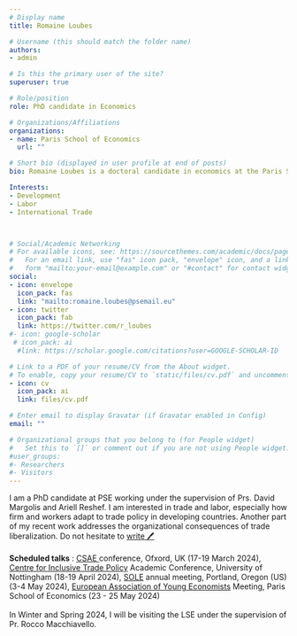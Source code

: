 ```yaml
---
# Display name
title: Romaine Loubes

# Username (this should match the folder name)
authors:
- admin

# Is this the primary user of the site?
superuser: true

# Role/position
role: PhD candidate in Economics

# Organizations/Affiliations
organizations:
- name: Paris School of Economics
  url: ""

# Short bio (displayed in user profile at end of posts)
bio: Romaine Loubes is a doctoral candidate in economics at the Paris School of Economics, working in trade, labor and development. 

Interests:
- Development 
- Labor 
- International Trade



# Social/Academic Networking
# For available icons, see: https://sourcethemes.com/academic/docs/page-builder/#icons
#   For an email link, use "fas" icon pack, "envelope" icon, and a link in the
#   form "mailto:your-email@example.com" or "#contact" for contact widget.
social:
- icon: envelope
  icon_pack: fas
  link: "mailto:romaine.loubes@psemail.eu"
- icon: twitter
  icon_pack: fab
  link: https://twitter.com/r_loubes
#- icon: google-scholar
 # icon_pack: ai
  #link: https://scholar.google.com/citations?user=GOOGLE-SCHOLAR-ID

# Link to a PDF of your resume/CV from the About widget.
# To enable, copy your resume/CV to `static/files/cv.pdf` and uncomment the lines below.
- icon: cv
  icon_pack: ai
  link: files/cv.pdf

# Enter email to display Gravatar (if Gravatar enabled in Config)
email: ""

# Organizational groups that you belong to (for People widget)
#   Set this to `[]` or comment out if you are not using People widget.
#user_groups:
#- Researchers
#- Visitors
---
```


I am a PhD candidate at PSE working under the supervision of Prs. David Margolis and Ariell Reshef. I am interested in trade and labor, especially how firm and workers adapt to trade policy in developing countries. Another part of my recent work addresses the organizational consequences of trade liberalization. Do not hesitate to <a href = mailto:romaine.loubes@psemail.eu></u>write :pen:</a></u> <br> <br>
**Scheduled talks** : <a href = https://www.csae.ox.ac.uk/ ></u> CSAE </a></u>conference, Ofxord, UK (17-19 March 2024), <a href= https://citp.ac.uk/academic-conference ></u> Centre for Inclusive Trade Policy</a></u> Academic Conference, University of Nottingham (18-19 April 2024), <a href = https://www.sole-jole.org/upcoming-meeting ></u> SOLE</a></u> annual meeting, Portland, Oregon (US) (3-4 May 2024), <a href=https://www.eaye.info/eayeam/2024-edition ></u> European Association of Young Economists</a></u> Meeting, Paris School of Economics (23 - 25 May 2024) <br> <br> 
In Winter and Spring 2024, I will be visiting the LSE under the supervision of Pr. Rocco Macchiavello.  
